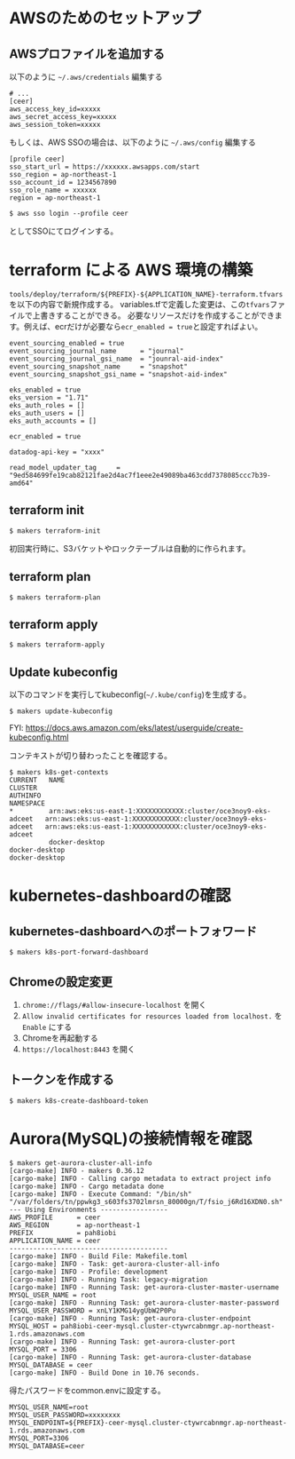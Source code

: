 # AWSのためのセットアップ

## AWSプロファイルを追加する

以下のように `~/.aws/credentials` 編集する

```
# ...
[ceer]
aws_access_key_id=xxxxx
aws_secret_access_key=xxxxx
aws_session_token=xxxxx
```

もしくは、AWS SSOの場合は、以下のように `~/.aws/config` 編集する

```
[profile ceer]
sso_start_url = https://xxxxxx.awsapps.com/start
sso_region = ap-northeast-1
sso_account_id = 1234567890 
sso_role_name = xxxxxx
region = ap-northeast-1
```

```shell
$ aws sso login --profile ceer
```

としてSSOにてログインする。

# terraform による AWS 環境の構築

`tools/deploy/terraform/${PREFIX}-${APPLICATION_NAME}-terraform.tfvars`を以下の内容で新規作成する。
variables.tfで定義した変更は、この`tfvars`ファイルで上書きすることができる。
必要なリソースだけを作成することができます。例えば、ecrだけが必要なら`ecr_enabled = true`と設定すればよい。

```
event_sourcing_enabled = true
event_sourcing_journal_name      = "journal"
event_sourcing_journal_gsi_name  = "jounral-aid-index"
event_sourcing_snapshot_name     = "snapshot"
event_sourcing_snapshot_gsi_name = "snapshot-aid-index"

eks_enabled = true
eks_version = "1.71"
eks_auth_roles = []
eks_auth_users = []
eks_auth_accounts = []

ecr_enabled = true

datadog-api-key = "xxxx"

read_model_updater_tag     = "9ed584699fe19cab82121fae2d4ac7f1eee2e49089ba463cdd7378085ccc7b39-amd64"
```

## terraform init

```shell
$ makers terraform-init
```

初回実行時に、S3バケットやロックテーブルは自動的に作られます。

## terraform plan

```shell
$ makers terraform-plan
```

## terraform apply

```shell
$ makers terraform-apply
```

## Update kubeconfig

以下のコマンドを実行してkubeconfig(`~/.kube/config`)を生成する。

```shell
$ makers update-kubeconfig
```

FYI: https://docs.aws.amazon.com/eks/latest/userguide/create-kubeconfig.html

コンテキストが切り替わったことを確認する。

```shell
$ makers k8s-get-contexts
CURRENT   NAME                                                             CLUSTER                                                          AUTHINFO                                                         NAMESPACE
*         arn:aws:eks:us-east-1:XXXXXXXXXXXX:cluster/oce3noy9-eks-adceet   arn:aws:eks:us-east-1:XXXXXXXXXXXX:cluster/oce3noy9-eks-adceet   arn:aws:eks:us-east-1:XXXXXXXXXXXX:cluster/oce3noy9-eks-adceet
          docker-desktop                                                   docker-desktop                                                   docker-desktop
```

# kubernetes-dashboardの確認

## kubernetes-dashboardへのポートフォワード

```shell
$ makers k8s-port-forward-dashboard
```

## Chromeの設定変更

1. `chrome://flags/#allow-insecure-localhost` を開く
2. `Allow invalid certificates for resources loaded from localhost.` を `Enable` にする
3. Chromeを再起動する
4. `https://localhost:8443` を開く

## トークンを作成する

```shell
$ makers k8s-create-dashboard-token
```

# Aurora(MySQL)の接続情報を確認

```shell
$ makers get-aurora-cluster-all-info
[cargo-make] INFO - makers 0.36.12
[cargo-make] INFO - Calling cargo metadata to extract project info
[cargo-make] INFO - Cargo metadata done
[cargo-make] INFO - Execute Command: "/bin/sh" "/var/folders/tn/ppwkg3_s603fs3702lmrsn_80000gn/T/fsio_j6Rd16XDN0.sh"
--- Using Environments -----------------
AWS_PROFILE      = ceer
AWS_REGION       = ap-northeast-1
PREFIX           = pah8iobi
APPLICATION_NAME = ceer
----------------------------------------
[cargo-make] INFO - Build File: Makefile.toml
[cargo-make] INFO - Task: get-aurora-cluster-all-info
[cargo-make] INFO - Profile: development
[cargo-make] INFO - Running Task: legacy-migration
[cargo-make] INFO - Running Task: get-aurora-cluster-master-username
MYSQL_USER_NAME = root
[cargo-make] INFO - Running Task: get-aurora-cluster-master-password
MYSQL_USER_PASSWORD = xnLY1KMG14ygUbW2P0Pu
[cargo-make] INFO - Running Task: get-aurora-cluster-endpoint
MYSQL_HOST = pah8iobi-ceer-mysql.cluster-ctywrcabnmgr.ap-northeast-1.rds.amazonaws.com
[cargo-make] INFO - Running Task: get-aurora-cluster-port
MYSQL_PORT = 3306
[cargo-make] INFO - Running Task: get-aurora-cluster-database
MYSQL_DATABASE = ceer
[cargo-make] INFO - Build Done in 10.76 seconds.
```

得たパスワードをcommon.envに設定する。

```shell
MYSQL_USER_NAME=root
MYSQL_USER_PASSWORD=xxxxxxxx
MYSQL_ENDPOINT=${PREFIX}-ceer-mysql.cluster-ctywrcabnmgr.ap-northeast-1.rds.amazonaws.com
MYSQL_PORT=3306
MYSQL_DATABASE=ceer
```